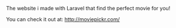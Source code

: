The website i made with Laravel that find the perfect movie for you!

You can check it out at: http://moviepickr.com/

